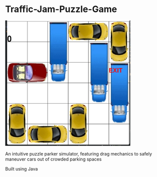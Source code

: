 # Traffic-Jam-Puzzle-Game

<img src="https://github.com/Amr-mah/Traffic-Jam-Puzzle-Game/blob/main/traffic-jam.png" width="400" height="400" />

An intuitive puzzle parker simulator, featuring drag mechanics to safely maneuver cars out of crowded parking spaces

Built using Java

